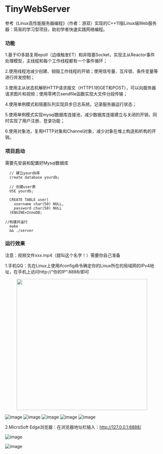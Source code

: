 # TinyWebServer
参考《Linux高性能服务器编程》（作者：游双）实现的C++11版Linux端Web服务器：简易的学习型项目，助初学者快速实践网络编程。


### 功能

  1.基于IO多路复用epoll（边缘触发ET）和非阻塞Socket，实现主从Reactor事件处理模型，主线程和每个工作线程都有一个事件循环；
  
  2.使用线程池减少创建、销毁工作线程的开销；使用信号量、互斥锁、条件变量等进行并发控制；
  
  3.使用主从状态机解析HTTP请求报文（HTTP1.1的GET和POST），可以向服务器请求图片和视频；使用零拷贝sendfile函数实现大文件分段传输；
  
  4.使用单例模式和阻塞队列实现异步日志系统，记录服务器运行状态；
  
  5.使用单例模式实现mysql数据库连接池，减少数据库连接建立与关闭的开销，同时实现了用户注册、登录功能；
  
  6.使用对象池，复用HTTP对象和Channel对象，减少对象在堆上构造和析构的开销。
  




### 项目启动

需要先安装和配置好Mysql数据库
```
  // 建立yourdb库
  create database yourdb;
  
  // 创建user表
  USE yourdb;
  
  CREATE TABLE user(
    username char(50) NULL,
    password char(50) NULL
  )ENGINE=InnoDB;

//构建并运行
  make 
  && ./server
```





### 运行效果

注意：视频文件xxx.mp4（就叫这个名字！）需要你自己准备

1.手机QQ：先在Linux上使用ifconfig命令确定你的Linux所在的局域网的IPv4地址，在手机上访问http://“你的IP”:8888/即可

<div align=center><img src="fileroot/1.png" height="429"/> </div>

![image](fileroot/1.png)
![image](fileroot/2.png)
![image](fileroot/3.png)
![image](fileroot/4.png)
![image](fileroot/5.png)


2.MicroSoft Edge浏览器：在浏览器地址栏输入：http://127.0.0.1:8888/

![image](fileroot/6.jpg)

![image](fileroot/7.jpg)
